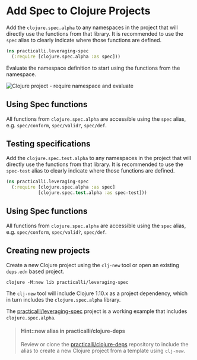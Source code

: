 # Add Spec to Clojure Projects
Add the `clojure.spec.alpha` to any namespaces in the project that will directly use the functions from that library.  It is recommended to use the `spec` alias to clearly indicate where those functions are defined.

```clojure
(ns practicalli.leveraging-spec
  (:require [clojure.spec.alpha :as spec]))
```

Evaluate the namespace definition to start using the functions from the namespace.

![Clojure project - require namespace and evaluate](/images/clojure-editor-spec-require-evaluated.png)


## Using Spec functions
All functions from `clojure.spec.alpha` are accessible using the `spec` alias, e.g. `spec/conform`, `spec/valid?`, `spec/def`.


## Testing specifications
Add the `clojure.spec.test.alpha` to any namespaces in the project that will directly use the functions from that library.  It is recommended to use the `spec-test` alias to clearly indicate where those functions are defined.

```clojure
(ns practicalli.leveraging-spec
  (:require [clojure.spec.alpha :as spec]
            [clojure.spec.test.alpha :as spec-test]))
```

## Using Spec functions
All functions from `clojure.spec.alpha` are accessible using the `spec` alias, e.g. `spec/conform`, `spec/valid?`, `spec/def`.




## Creating new projects
Create a new Clojure project using the `clj-new` tool or open an existing `deps.edn` based project.

```shell
clojure -M:new lib practicalli/leveraging-spec
```
The `clj-new` tool will include Clojure 1.10.x as a project dependency, which in turn includes the `clojure.spec.alpha` library.

The [practicalli/leveraging-spec](https://github.com/practicalli/leveraging-spec) project is a working example that includes `clojure.spec.alpha`.

> #### Hint::new alias in practicalli/clojure-deps
> Review or clone the [practicalli/clojure-deps](https://github.com/practicalli/clojure-deps-edn#creating-projects-from-templates) repository to include the alias to create a new Clojure project from a template using `clj-new`.
